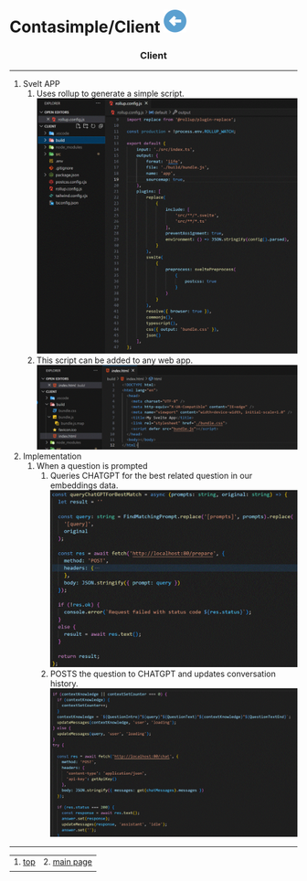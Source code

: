 # Contasimple/Client [![back](/assets/back.svg)](../README.md) 

<h3 align="center">Client</h3>

- - -

1. Svelt APP
    1. Uses rollup to generate a simple script. 
![UI](./client_project.gif)    
    2. This script can be added to any web app.
![index](./client_index.gif)    
2. Implementation
    1. When a question is prompted
        1. Queries CHATGPT for the best related question in our embeddings data.
![index](./client_best.gif)    
        2. POSTS the question to CHATGPT and updates conversation history.
![index](./client_post.gif)    

- - -

|     |     |
| --- | --- |
| 1. [top](#Client) | 2. [main page](/README.md) |
|     |     |


